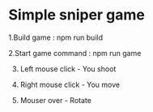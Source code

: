 # Simple sniper game

1.Build game : npm run build

2.Start game command : npm run game

3. Left mouse click - You shoot

4. Right mouse click - You move

5. Mouser over - Rotate
	